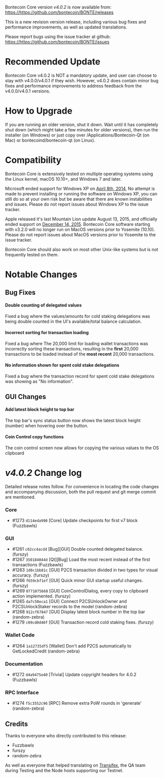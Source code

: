 Bontecoin Core version *v4.0.2* is now available from:  <https://https://github.com/bontecoin/BONTE/releases>

This is a new revision version release, including various bug fixes and performance improvements, as well as updated translations.

Please report bugs using the issue tracker at github: <https://https://github.com/bontecoin/BONTE/issues>


Recommended Update
==============

Bontecoin Core v4.0.2 is NOT a mandatory update, and user can choose to stay with v4.0.0/v4.0.1 if they wish. However, v4.0.2 does contain minor bug fixes and performance improvements to address feedback from the v4.0.0/v4.0.1 versions.

How to Upgrade
==============

If you are running an older version, shut it down. Wait until it has completely shut down (which might take a few minutes for older versions), then run the installer (on Windows) or just copy over /Applications/Bontecoin-Qt (on Mac) or bontecoind/bontecoin-qt (on Linux).


Compatibility
==============

Bontecoin Core is extensively tested on multiple operating systems using the Linux kernel, macOS 10.10+, and Windows 7 and later.

Microsoft ended support for Windows XP on [April 8th, 2014](https://www.microsoft.com/en-us/WindowsForBusiness/end-of-xp-support), No attempt is made to prevent installing or running the software on Windows XP, you can still do so at your own risk but be aware that there are known instabilities and issues. Please do not report issues about Windows XP to the issue tracker.

Apple released it's last Mountain Lion update August 13, 2015, and officially ended support on [December 14, 2015](http://news.fnal.gov/2015/10/mac-os-x-mountain-lion-10-8-end-of-life-december-14/). Bontecoin Core software starting with v3.2.0 will no longer run on MacOS versions prior to Yosemite (10.10). Please do not report issues about MacOS versions prior to Yosemite to the issue tracker.

Bontecoin Core should also work on most other Unix-like systems but is not frequently tested on them.


Notable Changes
==============

Bug Fixes
--------------

#### Double counting of delegated values

Fixed a bug where the values/amounts for cold staking delegations was being double counted in the UI's available/total balance calculation.

#### Incorrect sorting for transaction loading

Fixed a bug where The 20,000 limit for loading wallet transactions was incorrectly sorting these transactions, resulting in the **first** 20,000 transactions to be loaded instead of the **most recent** 20,000 transactions.

#### No information shown for spent cold stake delegations

Fixed a bug where the transaction record for spent cold stake delegations was showing as "No information".

GUI Changes
--------------

#### Add latest block height to top bar

The top bar's sync status button now shows the latest block height (number) when hovering over the button.

#### Coin Control copy functions

The coin control screen now allows for copying the various values to the OS clipboard

*v4.0.2* Change log
==============

Detailed release notes follow. For convenience in locating the code changes and accompanying discussion, both the pull request and git merge commit are mentioned.

### Core
- #1273 `d114eda990` [Core] Update checkpoints for first v7 block (Fuzzbawls)

### GUI
- #1261 `c02cc4acdd` [Bug][GUI] Double counted delegated balance. (furszy)
- #1267 `350184044d` [Qt][Bug] Load the most recent instead of the first transactions (Fuzzbawls)
- #1263 `1d0c1bb81c` [GUI] P2CS transaction divided in two types for visual accuracy. (furszy)
- #1266 `f659cbf1ef` [GUI] Quick minor GUI startup useful changes. (furszy)
- #1269 `0771075668` [GUI] CoinControlDialog, every copy to clipboard action implemented. (furszy)
- #1265 `da7c50eca1` [GUI] Connect P2CSUnlockOwner and P2CSUnlockStaker records to the model (random-zebra)
- #1268 `912cf67847` [GUI] Display latest block number in the top bar (random-zebra)
- #1279 `c09cd0d40f` [GUI] Transaction record cold staking fixes. (furszy)

### Wallet Code
- #1264 `1a12735df5` [Wallet] Don't add P2CS automatically to GetLockedCredit (random-zebra)

### Documentation
- #1272 `d4a9475e40` [Trivial] Update copyright headers for 4.0.2 (Fuzzbawls)

### RPC Interface
- #1274 `f5c3552c96` [RPC] Remove extra PoW rounds in 'generate' (random-zebra)

## Credits

Thanks to everyone who directly contributed to this release:
- Fuzzbawls
- furszy
- random-zebra

As well as everyone that helped translating on [Transifex](https://www.transifex.com/projects/p/bontecoin-bonte-translations/), the QA team during Testing and the Node hosts supporting our Testnet.
